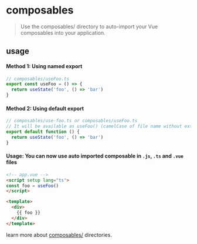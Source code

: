 # composables
> Use the composables/ directory to auto-import your Vue composables into your application.

## usage

#### Method 1: Using named export
``` ts
// composables/useFoo.ts
export const useFoo = () => {
  return useState('foo', () => 'bar')
}
```
#### Method 2: Using default export
``` ts
// composables/use-foo.ts or composables/useFoo.ts
// It will be available as useFoo() (camelCase of file name without extension)
export default function () {
  return useState('foo', () => 'bar')
}
```
#### Usage: You can now use auto imported composable in `.js`, `.ts` and `.vue` files
``` html
<!-- app.vue -->
<script setup lang="ts">
const foo = useFoo()
</script>

<template>
  <div>
    {{ foo }}
  </div>
</template>
```

learn more about [composables/](https://nuxt.com/docs/guide/directory-structure/composables) directories.
